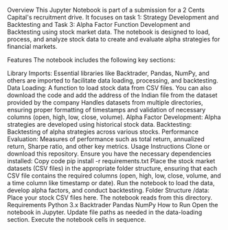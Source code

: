 
Overview
This Jupyter Notebook is part of a submission for a 2 Cents Capital's recruitment drive. It focuses on task 1: Strategy Development and Backtesting and Task 3: Alpha Factor Function Development and Backtesting using stock market data. The notebook is designed to load, process, and analyze stock data to create and evaluate alpha strategies for financial markets.

Features
The notebook includes the following key sections:

Library Imports: Essential libraries like Backtrader, Pandas, NumPy, and others are imported to facilitate data loading, processing, and backtesting.
Data Loading:
A function to load stock data from CSV files. You can also download the code and add the address of the Indian file from the dataset provided by the company
Handles datasets from multiple directories, ensuring proper formatting of timestamps and validation of necessary columns (open, high, low, close, volume).
Alpha Factor Development:
Alpha strategies are developed using historical stock data.
Backtesting:
Backtesting of alpha strategies across various stocks.
Performance Evaluation:
Measures of performance such as total return, annualized return, Sharpe ratio, and other key metrics.
Usage Instructions
Clone or download this repository.
Ensure you have the necessary dependencies installed:
Copy code
pip install -r requirements.txt
Place the stock market datasets (CSV files) in the appropriate folder structure, ensuring that each CSV file contains the required columns (open, high, low, close, volume, and a time column like timestamp or date).
Run the notebook to load the data, develop alpha factors, and conduct backtesting.
Folder Structure
/data: Place your stock CSV files here. The notebook reads from this directory.
Requirements
Python 3.x
Backtrader
Pandas
NumPy
How to Run
Open the notebook in Jupyter.
Update file paths as needed in the data-loading section.
Execute the notebook cells in sequence.
